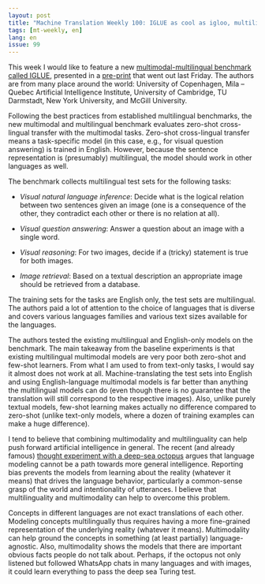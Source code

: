 ```yaml
---
layout: post
title: "Machine Translation Weekly 100: IGLUE as cool as igloo, multilingual and multimodal benchmark"
tags: [mt-weekly, en]
lang: en
issue: 99
---
```


This week I would like to feature a new [multimodal-multilingual benchmark
called IGLUE](https://iglue-benchmark.github.io/), presented in a
[pre-print](https://arxiv.org/abs/2201.11732) that went out last Friday.  The
authors are from many place around the world: University of Copenhagen, Mila –
Quebec Artificial Intelligence Institute, University of Cambridge, TU
Darmstadt, New York University, and McGill University.

Following the best practices from established multilingual benchmarks, the new
multimodal and multilingual benchmark evaluates zero-shot cross-lingual
transfer with the multimodal tasks. Zero-shot cross-lingual transfer means a
task-specific model (in this case, e.g., for visual question answering) is
trained in English. However, because the sentence representation is
(presumably) multilingual, the model should work in other languages as well.

The benchmark collects multilingual test sets for the following tasks:

* _Visual natural language inference_: Decide what is the logical relation
  between two sentences given an image (one is a consequence of the other, they
  contradict each other or there is no relation at all).

* _Visual question answering_: Answer a question about an image with a single
  word.

* _Visual reasoning_: For two images, decide if a (tricky) statement is true
  for both images.

* _Image retrieval_: Based on a textual description an appropriate image should
  be retrieved from a database.

The training sets for the tasks are English only, the test sets are
multilingual. The authors paid a lot of attention to the choice of languages
that is diverse and covers various languages families and various text sizes
available for the languages.

The authors tested the existing multilingual and English-only models on the
benchmark. The main takeaway from the baseline experiments is that existing
multilingual multimodal models are very poor both zero-shot and few-shot
learners. From what I am used to from text-only tasks, I would say it almost
does not work at all. Machine-translating the test sets into English and using
English-language multimodal models is far better than anything the multilingual
models can do (even though there is no guarantee that the translation will
still correspond to the respective images). Also, unlike purely textual models,
few-shot learning makes actually no difference compared to zero-shot (unlike
text-only models, where a dozen of training examples can make a huge
difference).

I tend to believe that combining multimodality and multilinguality can help
push forward artificial intelligence in general. The recent (and already
famous) [thought experiment with a deep-sea
octopus](https://aclanthology.org/2020.acl-main.463) argues that language
modeling cannot be a path towards more general intelligence. Reporting bias
prevents the models from learning about the reality (whatever it means) that
drives the language behavior, particularly a common-sense grasp of the world
and intentionality of utterances. I believe that multilinguality and
multimodality can help to overcome this problem.

Concepts in different languages are not exact translations of each other.
Modeling concepts multilingually thus requires having a more fine-grained
representation of the underlying reality (whatever it means). Multimodality can
help ground the concepts in something (at least partially) language-agnostic.
Also, multimodality shows the models that there are important obvious facts
people do not talk about. Perhaps, if the octopus not only listened but
followed WhatsApp chats in many languages and with images, it could learn
everything to pass the deep sea Turing test.
